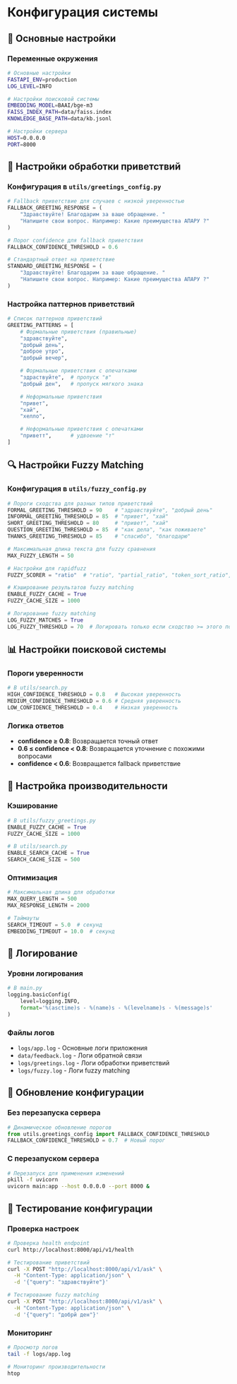 # Конфигурация системы

## 🔧 Основные настройки

### Переменные окружения

```bash
# Основные настройки
FASTAPI_ENV=production
LOG_LEVEL=INFO

# Настройки поисковой системы
EMBEDDING_MODEL=BAAI/bge-m3
FAISS_INDEX_PATH=data/faiss.index
KNOWLEDGE_BASE_PATH=data/kb.jsonl

# Настройки сервера
HOST=0.0.0.0
PORT=8000
```

## 🤖 Настройки обработки приветствий

### Конфигурация в `utils/greetings_config.py`

```python
# Fallback приветствие для случаев с низкой уверенностью
FALLBACK_GREETING_RESPONSE = (
    "Здравствуйте! Благодарим за ваше обращение. "
    "Напишите свои вопрос. Например: Какие преимущества АПАРУ ?"
)

# Порог confidence для fallback приветствия
FALLBACK_CONFIDENCE_THRESHOLD = 0.6

# Стандартный ответ на приветствие
STANDARD_GREETING_RESPONSE = (
    "Здравствуйте! Благодарим за ваше обращение. "
    "Напишите свои вопрос. Например: Какие преимущества АПАРУ ?"
)
```

### Настройка паттернов приветствий

```python
# Список паттернов приветствий
GREETING_PATTERNS = [
    # Формальные приветствия (правильные)
    "здравствуйте",
    "добрый день",
    "доброе утро",
    "добрый вечер",

    # Формальные приветствия с опечатками
    "здраствуйте",  # пропуск "в"
    "добрый ден",   # пропуск мягкого знака

    # Неформальные приветствия
    "привет",
    "хай",
    "хелло",

    # Неформальные приветствия с опечатками
    "приветт",      # удвоение "т"
]
```

## 🔍 Настройки Fuzzy Matching

### Конфигурация в `utils/fuzzy_config.py`

```python
# Пороги сходства для разных типов приветствий
FORMAL_GREETING_THRESHOLD = 90    # "здравствуйте", "добрый день"
INFORMAL_GREETING_THRESHOLD = 85  # "привет", "хай"
SHORT_GREETING_THRESHOLD = 80     # "привет", "хай"
QUESTION_GREETING_THRESHOLD = 85  # "как дела", "как поживаете"
THANKS_GREETING_THRESHOLD = 85    # "спасибо", "благодарю"

# Максимальная длина текста для fuzzy сравнения
MAX_FUZZY_LENGTH = 50

# Настройки для rapidfuzz
FUZZY_SCORER = "ratio"  # "ratio", "partial_ratio", "token_sort_ratio", "token_set_ratio"

# Кэширование результатов fuzzy matching
ENABLE_FUZZY_CACHE = True
FUZZY_CACHE_SIZE = 1000

# Логирование fuzzy matching
LOG_FUZZY_MATCHES = True
LOG_FUZZY_THRESHOLD = 70  # Логировать только если сходство >= этого порога
```

## 📊 Настройки поисковой системы

### Пороги уверенности

```python
# В utils/search.py
HIGH_CONFIDENCE_THRESHOLD = 0.8   # Высокая уверенность
MEDIUM_CONFIDENCE_THRESHOLD = 0.6 # Средняя уверенность
LOW_CONFIDENCE_THRESHOLD = 0.4    # Низкая уверенность
```

### Логика ответов

- **confidence ≥ 0.8**: Возвращается точный ответ
- **0.6 ≤ confidence < 0.8**: Возвращается уточнение с похожими вопросами
- **confidence < 0.6**: Возвращается fallback приветствие

## 🎯 Настройка производительности

### Кэширование

```python
# В utils/fuzzy_greetings.py
ENABLE_FUZZY_CACHE = True
FUZZY_CACHE_SIZE = 1000

# В utils/search.py
ENABLE_SEARCH_CACHE = True
SEARCH_CACHE_SIZE = 500
```

### Оптимизация

```python
# Максимальная длина для обработки
MAX_QUERY_LENGTH = 500
MAX_RESPONSE_LENGTH = 2000

# Таймауты
SEARCH_TIMEOUT = 5.0  # секунд
EMBEDDING_TIMEOUT = 10.0  # секунд
```

## 📝 Логирование

### Уровни логирования

```python
# В main.py
logging.basicConfig(
    level=logging.INFO,
    format='%(asctime)s - %(name)s - %(levelname)s - %(message)s'
)
```

### Файлы логов

- `logs/app.log` - Основные логи приложения
- `data/feedback.log` - Логи обратной связи
- `logs/greetings.log` - Логи обработки приветствий
- `logs/fuzzy.log` - Логи fuzzy matching

## 🔄 Обновление конфигурации

### Без перезапуска сервера

```python
# Динамическое обновление порогов
from utils.greetings_config import FALLBACK_CONFIDENCE_THRESHOLD
FALLBACK_CONFIDENCE_THRESHOLD = 0.7  # Новый порог
```

### С перезапуском сервера

```bash
# Перезапуск для применения изменений
pkill -f uvicorn
uvicorn main:app --host 0.0.0.0 --port 8000 &
```

## 🧪 Тестирование конфигурации

### Проверка настроек

```bash
# Проверка health endpoint
curl http://localhost:8000/api/v1/health

# Тестирование приветствий
curl -X POST "http://localhost:8000/api/v1/ask" \
  -H "Content-Type: application/json" \
  -d '{"query": "здравствуйте"}'

# Тестирование fuzzy matching
curl -X POST "http://localhost:8000/api/v1/ask" \
  -H "Content-Type: application/json" \
  -d '{"query": "добрй ден"}'
```

### Мониторинг

```bash
# Просмотр логов
tail -f logs/app.log

# Мониторинг производительности
htop
```
